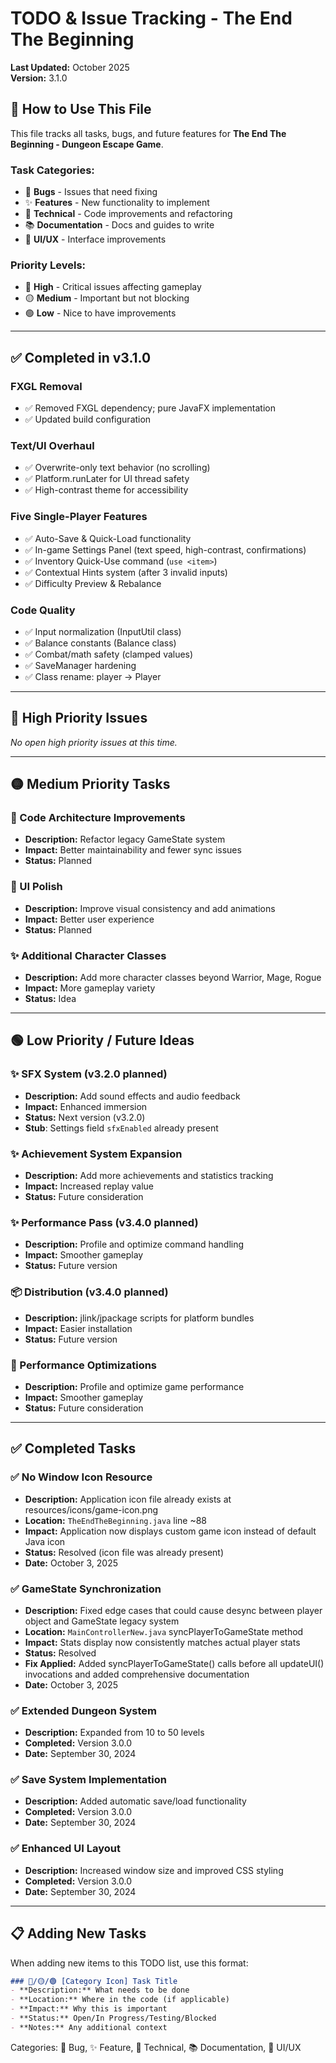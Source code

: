 # TODO & Issue Tracking - The End The Beginning

**Last Updated:** October 2025  
**Version:** 3.1.0

## 🎯 How to Use This File

This file tracks all tasks, bugs, and future features for **The End The Beginning - Dungeon Escape Game**. 

### Task Categories:
- 🐛 **Bugs** - Issues that need fixing
- ✨ **Features** - New functionality to implement
- 🔧 **Technical** - Code improvements and refactoring
- 📚 **Documentation** - Docs and guides to write
- 🎨 **UI/UX** - Interface improvements

### Priority Levels:
- 🔴 **High** - Critical issues affecting gameplay
- 🟡 **Medium** - Important but not blocking
- 🟢 **Low** - Nice to have improvements

---

## ✅ Completed in v3.1.0

### FXGL Removal
- ✅ Removed FXGL dependency; pure JavaFX implementation
- ✅ Updated build configuration

### Text/UI Overhaul
- ✅ Overwrite-only text behavior (no scrolling)
- ✅ Platform.runLater for UI thread safety
- ✅ High-contrast theme for accessibility

### Five Single-Player Features
- ✅ Auto-Save & Quick-Load functionality
- ✅ In-game Settings Panel (text speed, high-contrast, confirmations)
- ✅ Inventory Quick-Use command (`use <item>`)
- ✅ Contextual Hints system (after 3 invalid inputs)
- ✅ Difficulty Preview & Rebalance

### Code Quality
- ✅ Input normalization (InputUtil class)
- ✅ Balance constants (Balance class)
- ✅ Combat/math safety (clamped values)
- ✅ SaveManager hardening
- ✅ Class rename: player → Player

---

## 🔴 High Priority Issues

_No open high priority issues at this time._

---

## 🟡 Medium Priority Tasks

### 🔧 Code Architecture Improvements
- **Description:** Refactor legacy GameState system
- **Impact:** Better maintainability and fewer sync issues
- **Status:** Planned

### 🎨 UI Polish
- **Description:** Improve visual consistency and add animations
- **Impact:** Better user experience
- **Status:** Planned

### ✨ Additional Character Classes
- **Description:** Add more character classes beyond Warrior, Mage, Rogue
- **Impact:** More gameplay variety
- **Status:** Idea

---

## 🟢 Low Priority / Future Ideas

### ✨ SFX System (v3.2.0 planned)
- **Description:** Add sound effects and audio feedback
- **Impact:** Enhanced immersion
- **Status:** Next version (v3.2.0)
- **Stub**: Settings field `sfxEnabled` already present

### ✨ Achievement System Expansion
- **Description:** Add more achievements and statistics tracking
- **Impact:** Increased replay value
- **Status:** Future consideration

### ✨ Performance Pass (v3.4.0 planned)
- **Description:** Profile and optimize command handling
- **Impact:** Smoother gameplay
- **Status:** Future version

### 📦 Distribution (v3.4.0 planned)
- **Description:** jlink/jpackage scripts for platform bundles
- **Impact:** Easier installation
- **Status:** Future version

### 🔧 Performance Optimizations
- **Description:** Profile and optimize game performance
- **Impact:** Smoother gameplay
- **Status:** Future consideration

---

## ✅ Completed Tasks

### ✅ No Window Icon Resource
- **Description:** Application icon file already exists at resources/icons/game-icon.png
- **Location:** `TheEndTheBeginning.java` line ~88
- **Impact:** Application now displays custom game icon instead of default Java icon
- **Status:** Resolved (icon file was already present)
- **Date:** October 3, 2025

### ✅ GameState Synchronization
- **Description:** Fixed edge cases that could cause desync between player object and GameState legacy system
- **Location:** `MainControllerNew.java` syncPlayerToGameState method
- **Impact:** Stats display now consistently matches actual player stats
- **Status:** Resolved
- **Fix Applied:** Added syncPlayerToGameState() calls before all updateUI() invocations and added comprehensive documentation
- **Date:** October 3, 2025

### ✅ Extended Dungeon System
- **Description:** Expanded from 10 to 50 levels
- **Completed:** Version 3.0.0
- **Date:** September 30, 2024

### ✅ Save System Implementation
- **Description:** Added automatic save/load functionality
- **Completed:** Version 3.0.0
- **Date:** September 30, 2024

### ✅ Enhanced UI Layout
- **Description:** Increased window size and improved CSS styling
- **Completed:** Version 3.0.0
- **Date:** September 30, 2024

---

## 📋 Adding New Tasks

When adding new items to this TODO list, use this format:

```markdown
### 🔴/🟡/🟢 [Category Icon] Task Title
- **Description:** What needs to be done
- **Location:** Where in the code (if applicable)
- **Impact:** Why this is important
- **Status:** Open/In Progress/Testing/Blocked
- **Notes:** Any additional context
```

Categories: 🐛 Bug, ✨ Feature, 🔧 Technical, 📚 Documentation, 🎨 UI/UX